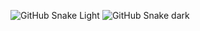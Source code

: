 


![GitHub Snake Light](github-snake.svg#gh-light-mode-only)
![GitHub Snake dark](github-snake-dark.svg#gh-dark-mode-only)
